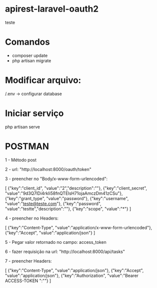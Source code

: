 # apirest-laravel-oauth2
teste

# Comandos
- composer update
- php artisan migrate

# Modificar arquivo:
/.env
-> configurar database

# Iniciar serviço
php artisan serve

# POSTMAN

  1 - Método post
  
  2 - url: "http://localhost:8000/oauth/token"
  
  3 - preencher no "Body/x-www-form-urlencoded":
  
  [
  {"key":"client_id",     "value":"2","description":""},
  {"key":"client_secret", "value":"9d3Q7lDi4rkIi58fnQTElsH71ojaAmczDm41zCSu"},
  {"key":"grant_type",    "value":"password"},
  {"key":"username",      "value":"teste@teste.com"},
  {"key":"password",      "value":"testte","description":""},
  {"key":"scope",         "value":"*"}
  ]
  
  4 - preencher no Headers:
  
  [
  {"key":"Content-Type",    "value":"application/x-www-form-urlencoded"},
  {"key":"Accept",          "value":"application/json"}
  ]
  
  5 - Pegar valor retornado no campo: access_token
  
  6 - fazer requisição na url: "http://localhost:8000/api/tasks"
  
  7 - preencher Headers:
  
  [
  {"key":"Content-Type",    "value":"application/json"},
  {"key":"Accept",          "value":"application/json"},
  {"key":"Authorization",   "value":"Bearer     ACCESS-TOKEN    ":""}
  ]


